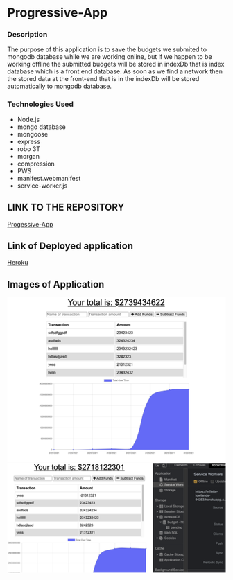 # Progressive-App

### Description
  The purpose of this application is to save the budgets we submited to mongodb database while we are working online, but if we happen to be working offline the submitted budgets will be stored in indexDb that is index database which is a front end database. As soon as we find a network then the stored data at the front-end that is in the indexDb will be stored automatically to mongodb database.



### Technologies Used

- Node.js
- mongo database
- mongoose
- express
- robo 3T
- morgan
- compression
- PWS
 - manifest.webmanifest
 - service-worker.js


## LINK TO THE REPOSITORY

[Progessive-App](https://github.com/elhiloyasin/progressive-app)

## Link of Deployed application

[Heroku](https://infinite-lowlands-94253.herokuapp.com/)

## Images of Application

![screenshotone](images/screenshotone.png)
![Workout-Dashboard](images/screenshotwo.png)




